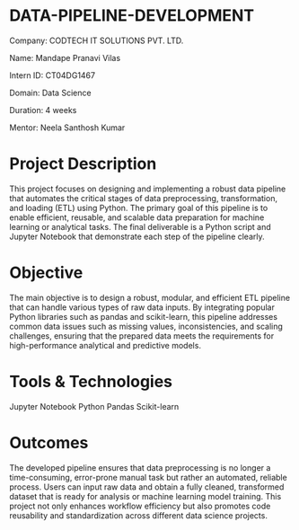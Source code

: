 # DATA-PIPELINE-DEVELOPMENT

Company: CODTECH IT SOLUTIONS PVT. LTD.

Name: Mandape Pranavi Vilas

Intern ID: CT04DG1467

Domain: Data Science

Duration: 4 weeks

Mentor: Neela Santhosh Kumar

# Project Description

This project focuses on designing and implementing a robust data pipeline that automates the critical stages of data preprocessing, transformation, and loading (ETL) using Python. The primary goal of this pipeline is to enable efficient, reusable, and scalable data preparation for machine learning or analytical tasks. The final deliverable is a Python script and Jupyter Notebook that demonstrate each step of the pipeline clearly.

# Objective

The main objective is to design a robust, modular, and efficient ETL pipeline that can handle various types of raw data inputs. By integrating popular Python libraries such as pandas and scikit-learn, this pipeline addresses common data issues such as missing values, inconsistencies, and scaling challenges, ensuring that the prepared data meets the requirements for high-performance analytical and predictive models.

# Tools & Technologies

Jupyter Notebook
Python
Pandas
Scikit-learn

# Outcomes

The developed pipeline ensures that data preprocessing is no longer a time-consuming, error-prone manual task but rather an automated, reliable process. Users can input raw data and obtain a fully cleaned, transformed dataset that is ready for analysis or machine learning model training. This project not only enhances workflow efficiency but also promotes code reusability and standardization across different data science projects.


